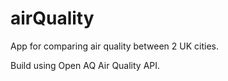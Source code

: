 # airQuality

App for comparing air quality between 2 UK cities.

Build using Open AQ Air Quality API.